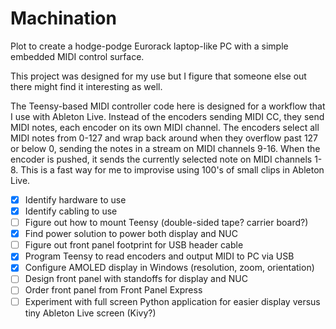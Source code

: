# Machination

Plot to create a hodge-podge Eurorack laptop-like PC with a simple embedded MIDI control surface.

This project was designed for my use but I figure that someone else out there might find it interesting as well.

The Teensy-based MIDI controller code here is designed for a workflow that I use with Ableton Live.  Instead of the encoders sending MIDI CC, they send MIDI notes, each encoder on its own MIDI channel.  The encoders select all MIDI notes from 0-127 and wrap back around when they overflow past 127 or below 0, sending the notes in a stream on MIDI channels 9-16.  When the encoder is pushed, it sends the currently selected note on MIDI channels 1-8.  This is a fast way for me to improvise using 100's of small clips in Ableton Live.

- [x] Identify hardware to use
- [x] Identify cabling to use
- [ ] Figure out how to mount Teensy (double-sided tape? carrier board?)
- [x] Find power solution to power both display and NUC
- [ ] Figure out front panel footprint for USB header cable
- [x] Program Teensy to read encoders and output MIDI to PC via USB
- [X] Configure AMOLED display in Windows (resolution, zoom, orientation)
- [ ] Design front panel with standoffs for display and NUC
- [ ] Order front panel from Front Panel Express
- [ ] Experiment with full screen Python application for easier display versus tiny Ableton Live screen (Kivy?)
